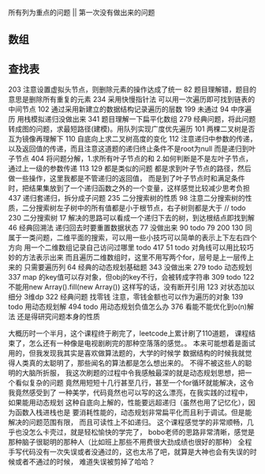 所有列为重点的问题 || 第一次没有做出来的问题


数组
- 

查找表
-

203 注意设置虚拟头节点，则删除元素的操作达成了统一
82 题目理解错，题目的意思是删除所有重复的元素
234 采用快慢指针法 可以用一次遍历即可找到链表的中间节点
102  通过采用新建立的数据结构记录遍历的层数
199 未通过
94 中序遍历 用栈模拟递归没做出来
341 题目理解一下扁平化数组
279 经典问题，将此问题转成图的问题，求最短路径(建模)。用队列实现广度优先遍历
101 两棵二叉树是否互为镜像再理解下
110 自底向上求二叉树高度的变化
112 注意递归中参数的传递，以及返回值的传递，而且注意这道题的递归终止条件不是root为null
而是递归到叶子节点
404 将问题分解，1.求所有叶子节点的和 2.如何判断是不是左叶子节点，通过上一级的参数传递
113 129 都是类似的问题 都是求到叶子节点的路径，然后做一些操作，这里我都是不管递归的返回值，
而是到了叶子节点时和满足条件时，把结果集放到了一个递归函数之外的一个变量，这样感觉比较减少思考负担
437 递归套递归，拆分成子问题
235 二分搜索树的性质
98 注意二分搜索树的性质，二分搜索树左子树中的所有值都是小于根节点，右子树则都是大于
// todo 230 二分搜索树
17 解决的思路可以看成一个递归下去的树，到达根结点即找到解
46 经典回溯法 递归回去时要重置数据状态
77 没做出来
90 todo
79 200 130 同属于一类问题，二维平面的搜索，可以用一些小技巧可以简单的表示上下左右四个方向
用一个二维数组记录自己访问过哪里 todo 417
51 todo 对角线可以用比较巧妙的方法表示出来 而且遍历二维数组时，这里不用写两个for，层号是上一层传上来的
只需要遍历列
64 经典的动态规划基础题
343 没做出来
279 todo 动态规划
337 map 的key值可以存对象，但obj的key不行，会被转成字符串
309 todo
122 不能用new Array().fill(new Array()) 这样写的话，没有断开引用
123 对状态加以细分 3维dp
322 经典问题 找零钱 注意，零钱金额也可以作为遍历的对象
139 todo 用动态规划解
494 todo 用动态规划负值怎么办
376 看能不能优化到o(n)解法 还是得研究问题本身的性质


大概历时一个半月，这个课程终于刷完了，leetcode上累计刷了110道题，
课程结束了，怎么还有一种像是电视剧刷完的那种空落落的感觉。。
本来可能想着是面试用的，但我发现我其实是喜欢做算法题的，大学的时候学
数据结构的时候我就觉得人类真的太聪明了，那些闻名的算法都是怎么想出来的。
不得不被这些人的聪明的大脑所折服，
我这次刷题的过程中令我感触最深的就是动态规划思想，把一个看似复杂的问题
竟然用短短十几行甚至几行，甚至一个for循环就能解决，这令我竟然感受到了
一种美学，代码竟然也可以写的这么漂亮，在我实践的过程中，如果能用动态规划
这种自底向上解的，性能要远超递归（虽然也用了记忆化），因为函数入栈进栈也是
要消耗性能的，动态规划非常扁平化而且利于调试。但是能解决的问题范围有限，
而且可读性上不如递归。
这个课程感觉学的非常顺畅，几乎也没怎么卡壳过，就是轻松愉快的学完了，
bobo老师的思路非常清晰，感觉是那种脑子很聪明的那种人（比如班上那些不用费很大劲成绩也很好的那种）
全程手写代码没有一次失误或者没通过的，这也太吊了吧，就算是大神也会有失误的时候或者不通过的时候，
难道失误被剪掉了哈哈？
